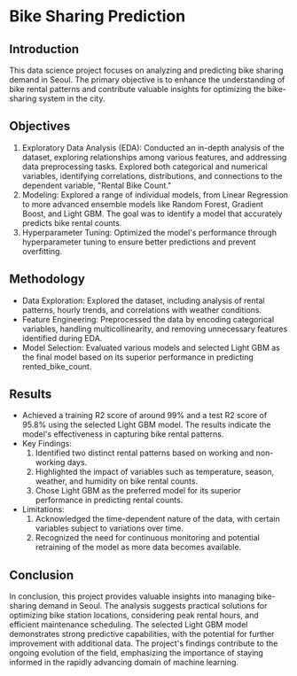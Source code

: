 # Bike Sharing Prediction

## Introduction
This data science project focuses on analyzing and predicting bike sharing demand in Seoul. The primary objective is to enhance the understanding of bike rental patterns and contribute valuable insights for optimizing the bike-sharing system in the city.

## Objectives
1. Exploratory Data Analysis (EDA): Conducted an in-depth analysis of the dataset, exploring relationships among various features, and addressing data preprocessing tasks. Explored both categorical and numerical variables, identifying correlations, distributions, and connections to the dependent variable, "Rental Bike Count."
2. Modeling: Explored a range of individual models, from Linear Regression to more advanced ensemble models like Random Forest, Gradient Boost, and Light GBM. The goal was to identify a model that accurately predicts bike rental counts.
3. Hyperparameter Tuning: Optimized the model's performance through hyperparameter tuning to ensure better predictions and prevent overfitting.

## Methodology
* Data Exploration: Explored the dataset, including analysis of rental patterns, hourly trends, and correlations with weather conditions.
* Feature Engineering: Preprocessed the data by encoding categorical variables, handling multicollinearity, and removing unnecessary features identified during EDA.
* Model Selection: Evaluated various models and selected Light GBM as the final model based on its superior performance in predicting rented_bike_count.

## Results
* Achieved a training R2 score of around 99% and a test R2 score of 95.8% using the selected Light GBM model. The results indicate the model's effectiveness in capturing bike rental patterns.
* Key Findings:
  1. Identified two distinct rental patterns based on working and non-working days.
  2. Highlighted the impact of variables such as temperature, season, weather, and humidity on bike rental counts.
  3. Chose Light GBM as the preferred model for its superior performance in predicting rental counts.
* Limitations:
  1. Acknowledged the time-dependent nature of the data, with certain variables subject to variations over time.
  2. Recognized the need for continuous monitoring and potential retraining of the model as more data becomes available.
     
## Conclusion
In conclusion, this project provides valuable insights into managing bike-sharing demand in Seoul. The analysis suggests practical solutions for optimizing bike station locations, considering peak rental hours, and efficient maintenance scheduling. The selected Light GBM model demonstrates strong predictive capabilities, with the potential for further improvement with additional data. The project's findings contribute to the ongoing evolution of the field, emphasizing the importance of staying informed in the rapidly advancing domain of machine learning.
